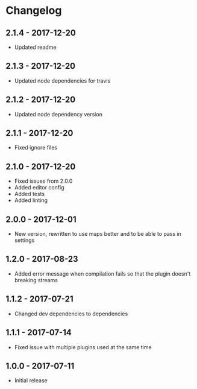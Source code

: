 # Changelog

## 2.1.4 - 2017-12-20
* Updated readme

## 2.1.3 - 2017-12-20
* Updated node dependencies for travis

## 2.1.2 - 2017-12-20
* Updated node dependency version

## 2.1.1 - 2017-12-20
* Fixed ignore files

## 2.1.0 - 2017-12-20
* Fixed issues from 2.0.0
* Added editor config
* Added tests
* Added linting

## 2.0.0 - 2017-12-01
* New version, rewritten to use maps better and to be able to pass in settings

## 1.2.0 - 2017-08-23
* Added error message when compilation fails so that the plugin doesn't breaking streams

## 1.1.2 - 2017-07-21
* Changed dev dependencies to dependencies

## 1.1.1 - 2017-07-14
* Fixed issue with multiple plugins used at the same time

## 1.0.0 - 2017-07-11
* Initial release
